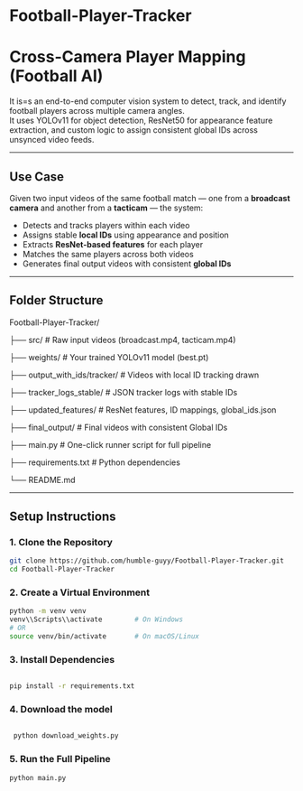 # Football-Player-Tracker


# Cross-Camera Player Mapping (Football AI)

It is=s an end-to-end computer vision system to detect, track, and identify football players across multiple camera angles.  
It uses YOLOv11 for object detection, ResNet50 for appearance feature extraction, and custom logic to assign consistent global IDs across unsynced video feeds.

---

##  Use Case

Given two input videos of the same football match — one from a **broadcast camera** and another from a **tacticam** — the system:

- Detects and tracks players within each video
- Assigns stable **local IDs** using appearance and position
- Extracts **ResNet-based features** for each player
- Matches the same players across both videos
- Generates final output videos with consistent **global IDs**

---

##  Folder Structure

Football-Player-Tracker/

├── src/  # Raw input videos (broadcast.mp4, tacticam.mp4)

├── weights/ # Your trained YOLOv11 model (best.pt)

├── output_with_ids/tracker/ # Videos with local ID tracking drawn

├── tracker_logs_stable/ # JSON tracker logs with stable IDs

├── updated_features/ # ResNet features, ID mappings, global_ids.json

├── final_output/ # Final videos with consistent Global IDs

├── main.py # One-click runner script for full pipeline

├── requirements.txt # Python dependencies

└── README.md



---

##  Setup Instructions

### 1.  Clone the Repository

```bash
git clone https://github.com/humble-guyy/Football-Player-Tracker.git
cd Football-Player-Tracker
```

### 2. Create a Virtual Environment


```bash
python -m venv venv
venv\\Scripts\\activate        # On Windows
# OR
source venv/bin/activate       # On macOS/Linux
```
### 3. Install Dependencies
```bash

pip install -r requirements.txt
```

### 4. Download the model
```bash

 python download_weights.py
```
### 5. Run the Full Pipeline
```bash
python main.py
```
